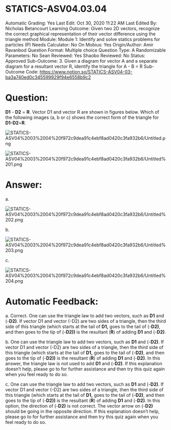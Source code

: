 # STATICS-ASV04.03.04

Automatic Grading: Yes
Last Edit: Oct 30, 2020 11:22 AM
Last Edited By: Nicholas Betancourt
Learning Outcome: Given two 2D vectors, recognize the correct graphical representation of their vector difference using the triangle method
Module: Module 1: Identify and solve statics problems for particles (P)
Needs Calculator: No
On Mobius: Yes
Origin/Author: Amir Ravanbod
Question Format: Multiple choice
Question Type: A
Randomizable Parameters: No
Sean Reviewed: Yes
Shaobo Reviewed: No
Status: Approved
Sub-Outcome: 3. Given a diagram for vector A and a separate diagram for a resultant vector R, identify the triangle for A - B = R
Sub-Outcome Code: https://www.notion.so/STATICS-ASV04-03-ba3a740ed0c345599929f94e6558b9c2

# Question:

**D1** - **D2** = **R**. Vector D1 and vector R are shown in figures below. Which of the following images (a, b or c) shows the correct form of the triangle for **D1-D2**=**R**. 

![STATICS-ASV04%2003%2004%20f972c9dea91c4ebf8ad0420c3fa932b6/Untitled.png](STATICS-ASV04%2003%2004%20f972c9dea91c4ebf8ad0420c3fa932b6/Untitled.png)

![STATICS-ASV04%2003%2004%20f972c9dea91c4ebf8ad0420c3fa932b6/Untitled%201.png](STATICS-ASV04%2003%2004%20f972c9dea91c4ebf8ad0420c3fa932b6/Untitled%201.png)

# Answer:

a. 

![STATICS-ASV04%2003%2004%20f972c9dea91c4ebf8ad0420c3fa932b6/Untitled%202.png](STATICS-ASV04%2003%2004%20f972c9dea91c4ebf8ad0420c3fa932b6/Untitled%202.png)

b. 

![STATICS-ASV04%2003%2004%20f972c9dea91c4ebf8ad0420c3fa932b6/Untitled%203.png](STATICS-ASV04%2003%2004%20f972c9dea91c4ebf8ad0420c3fa932b6/Untitled%203.png)

c. 

![STATICS-ASV04%2003%2004%20f972c9dea91c4ebf8ad0420c3fa932b6/Untitled%204.png](STATICS-ASV04%2003%2004%20f972c9dea91c4ebf8ad0420c3fa932b6/Untitled%204.png)

# Automatic Feedback:

a. Correct. One can use the triangle law to add two vectors, such as **D1** and (-**D2)**.  If vector D1 and vector (-D2) are two sides of a triangle, then the third side of this triangle (which starts at the tail of **D1,** goes to the tail of (-**D2)**, and then goes to the tip of (-**D2))** is the resultant (**R**) of adding **D1** and (-**D2)**.  

b. One can use the triangle law to add two vectors, such as **D1** and (-**D2)**.  If vector D1 and vector (-D2) are two sides of a triangle, then the third side of this triangle (which starts at the tail of **D1,** goes to the tail of (-**D2)**, and then goes to the tip of (-**D2))** is the resultant (**R**) of adding **D1** and (-**D2)**. In this answer, the triangle law is not used to add **D1** and (-**D2)**.  If this explanation doesn’t help, please go to <a location where all the links are> for further assistance and then try this quiz again when you feel ready to do so.  

c. One can use the triangle law to add two vectors, such as **D1** and (-**D2)**.  If vector D1 and vector (-D2) are two sides of a triangle, then the third side of this triangle (which starts at the tail of **D1,** goes to the tail of (-**D2)**, and then goes to the tip of (-**D2))** is the resultant (**R**) of adding **D1** and (-**D2)**. In this option, the direction of (-**D2)** is not correct.  The vector arrow on (-**D2)** should be going in the opposite direction.  If this explanation doesn’t help, please go to <a location where all the links are> for further assistance and then try this quiz again when you feel ready to do so.